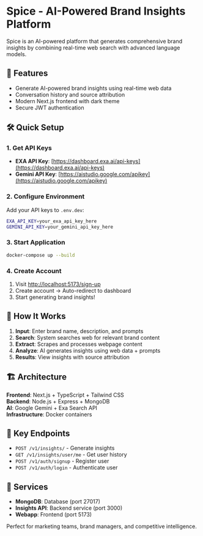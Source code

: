# Spice - AI-Powered Brand Insights Platform

Spice is an AI-powered platform that generates comprehensive brand insights by combining real-time web search with advanced language models.

## 🚀 Features

- Generate AI-powered brand insights using real-time web data
- Conversation history and source attribution
- Modern Next.js frontend with dark theme
- Secure JWT authentication

## 🛠️ Quick Setup

### 1. Get API Keys
- **EXA API Key**: [https://dashboard.exa.ai/api-keys](https://dashboard.exa.ai/api-keys)
- **Gemini API Key**: [https://aistudio.google.com/apikey](https://aistudio.google.com/apikey)

### 2. Configure Environment
Add your API keys to `.env.dev`:
```bash
EXA_API_KEY=your_exa_api_key_here
GEMINI_API_KEY=your_gemini_api_key_here
```

### 3. Start Application
```bash
docker-compose up --build
```

### 4. Create Account
1. Visit [http://localhost:5173/sign-up](http://localhost:5173/sign-up)
2. Create account → Auto-redirect to dashboard
3. Start generating brand insights!

## 🎯 How It Works

1. **Input**: Enter brand name, description, and prompts
2. **Search**: System searches web for relevant brand content
3. **Extract**: Scrapes and processes webpage content
4. **Analyze**: AI generates insights using web data + prompts
5. **Results**: View insights with source attribution

## 🏗️ Architecture

**Frontend**: Next.js + TypeScript + Tailwind CSS  
**Backend**: Node.js + Express + MongoDB  
**AI**: Google Gemini + Exa Search API  
**Infrastructure**: Docker containers

## 📝 Key Endpoints

- `POST /v1/insights/` - Generate insights
- `GET /v1/insights/user/me` - Get user history
- `POST /v1/auth/signup` - Register user
- `POST /v1/auth/login` - Authenticate user

## 🐳 Services

- **MongoDB**: Database (port 27017)
- **Insights API**: Backend service (port 3000)
- **Webapp**: Frontend (port 5173)

Perfect for marketing teams, brand managers, and competitive intelligence.